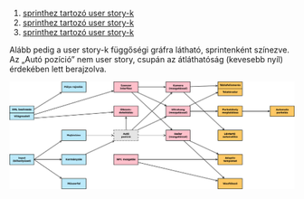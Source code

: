 1. [sprinthez tartozó user story-k](Feladatok-1)
2. [sprinthez tartozó user story-k](Feladatok-2)
3. [sprinthez tartozó user story-k](Feladatok-3)

Alább pedig a user story-k függőségi gráfra látható, sprintenként színezve. Az „Autó pozíció” nem user story, csupán az átláthatóság (kevesebb nyíl) érdekében lett berajzolva.

![](https://raw.githubusercontent.com/SzFMV2018-Osz/documentation/master/dependencies.png)